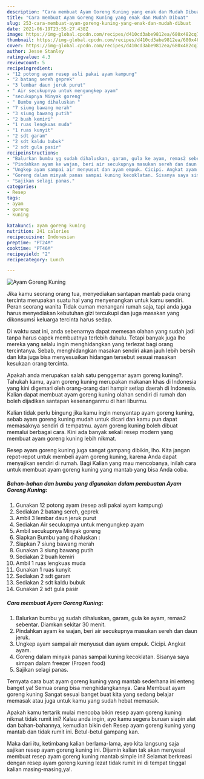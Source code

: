 ```yaml
---
description: "Cara membuat Ayam Goreng Kuning yang enak dan Mudah Dibuat"
title: "Cara membuat Ayam Goreng Kuning yang enak dan Mudah Dibuat"
slug: 253-cara-membuat-ayam-goreng-kuning-yang-enak-dan-mudah-dibuat
date: 2021-06-19T23:55:27.438Z
image: https://img-global.cpcdn.com/recipes/d410cd3abe9812ea/680x482cq70/ayam-goreng-kuning-foto-resep-utama.jpg
thumbnail: https://img-global.cpcdn.com/recipes/d410cd3abe9812ea/680x482cq70/ayam-goreng-kuning-foto-resep-utama.jpg
cover: https://img-global.cpcdn.com/recipes/d410cd3abe9812ea/680x482cq70/ayam-goreng-kuning-foto-resep-utama.jpg
author: Jesse Stanley
ratingvalue: 4.3
reviewcount: 5
recipeingredient:
- "12 potong ayam resep asli pakai ayam kampung"
- "2 batang sereh geprek"
- "3 lembar daun jeruk purut"
- " Air secukupnya untuk mengungkep ayam"
- "secukupnya Minyak goreng"
- " Bumbu yang dihaluskan "
- "7 siung bawang merah"
- "3 siung bawang putih"
- "2 buah kemiri"
- "1 ruas lengkuas muda"
- "1 ruas kunyit"
- "2 sdt garam"
- "2 sdt kaldu bubuk"
- "2 sdt gula pasir"
recipeinstructions:
- "Balurkan bumbu yg sudah dihaluskan, garam, gula ke ayam, remas2 sebentar. Diamkan sekitar 30 menit."
- "Pindahkan ayam ke wajan, beri air secukupnya masukan sereh dan daun jeruk."
- "Ungkep ayam sampai air menyusut dan ayam empuk. Cicipi. Angkat ayam."
- "Goreng dalam minyak panas sampai kuning kecoklatan. Sisanya saya simpan dalam freezer (Frozen food)"
- "Sajikan selagi panas."
categories:
- Resep
tags:
- ayam
- goreng
- kuning

katakunci: ayam goreng kuning 
nutrition: 241 calories
recipecuisine: Indonesian
preptime: "PT24M"
cooktime: "PT46M"
recipeyield: "2"
recipecategory: Lunch

---
```



![Ayam Goreng Kuning](https://img-global.cpcdn.com/recipes/d410cd3abe9812ea/680x482cq70/ayam-goreng-kuning-foto-resep-utama.jpg)

Jika kamu seorang orang tua, menyediakan santapan mantab pada orang tercinta merupakan suatu hal yang menyenangkan untuk kamu sendiri. Peran seorang  wanita Tidak cuman menangani rumah saja, tapi anda juga harus menyediakan kebutuhan gizi tercukupi dan juga masakan yang dikonsumsi keluarga tercinta harus sedap.

Di waktu  saat ini, anda sebenarnya dapat memesan olahan yang sudah jadi tanpa harus capek membuatnya terlebih dahulu. Tetapi banyak juga lho mereka yang selalu ingin menghidangkan yang terlezat bagi orang tercintanya. Sebab, menghidangkan masakan sendiri akan jauh lebih bersih dan kita juga bisa menyesuaikan hidangan tersebut sesuai masakan kesukaan orang tercinta. 



Apakah anda merupakan salah satu penggemar ayam goreng kuning?. Tahukah kamu, ayam goreng kuning merupakan makanan khas di Indonesia yang kini digemari oleh orang-orang dari hampir setiap daerah di Indonesia. Kalian dapat membuat ayam goreng kuning olahan sendiri di rumah dan boleh dijadikan santapan kesenanganmu di hari liburmu.

Kalian tidak perlu bingung jika kamu ingin menyantap ayam goreng kuning, sebab ayam goreng kuning mudah untuk dicari dan kamu pun dapat memasaknya sendiri di tempatmu. ayam goreng kuning boleh dibuat memalui berbagai cara. Kini ada banyak sekali resep modern yang membuat ayam goreng kuning lebih nikmat.

Resep ayam goreng kuning juga sangat gampang dibikin, lho. Kita jangan repot-repot untuk membeli ayam goreng kuning, karena Anda dapat menyajikan sendiri di rumah. Bagi Kalian yang mau mencobanya, inilah cara untuk membuat ayam goreng kuning yang mantab yang bisa Anda coba.

<!--inarticleads1-->

##### Bahan-bahan dan bumbu yang digunakan dalam pembuatan Ayam Goreng Kuning:

1. Gunakan 12 potong ayam (resep asli pakai ayam kampung)
1. Sediakan 2 batang sereh, geprek
1. Ambil 3 lembar daun jeruk purut
1. Sediakan  Air secukupnya untuk mengungkep ayam
1. Ambil secukupnya Minyak goreng
1. Siapkan  Bumbu yang dihaluskan :
1. Siapkan 7 siung bawang merah
1. Gunakan 3 siung bawang putih
1. Sediakan 2 buah kemiri
1. Ambil 1 ruas lengkuas muda
1. Gunakan 1 ruas kunyit
1. Sediakan 2 sdt garam
1. Sediakan 2 sdt kaldu bubuk
1. Gunakan 2 sdt gula pasir




<!--inarticleads2-->

##### Cara membuat Ayam Goreng Kuning:

1. Balurkan bumbu yg sudah dihaluskan, garam, gula ke ayam, remas2 sebentar. Diamkan sekitar 30 menit.
1. Pindahkan ayam ke wajan, beri air secukupnya masukan sereh dan daun jeruk.
1. Ungkep ayam sampai air menyusut dan ayam empuk. Cicipi. Angkat ayam.
1. Goreng dalam minyak panas sampai kuning kecoklatan. Sisanya saya simpan dalam freezer (Frozen food)
1. Sajikan selagi panas.




Ternyata cara buat ayam goreng kuning yang mantab sederhana ini enteng banget ya! Semua orang bisa menghidangkannya. Cara Membuat ayam goreng kuning Sangat sesuai banget buat kita yang sedang belajar memasak atau juga untuk kamu yang sudah hebat memasak.

Apakah kamu tertarik mulai mencoba bikin resep ayam goreng kuning nikmat tidak rumit ini? Kalau anda ingin, ayo kamu segera buruan siapin alat dan bahan-bahannya, kemudian bikin deh Resep ayam goreng kuning yang mantab dan tidak rumit ini. Betul-betul gampang kan. 

Maka dari itu, ketimbang kalian berlama-lama, ayo kita langsung saja sajikan resep ayam goreng kuning ini. Dijamin kalian tak akan menyesal membuat resep ayam goreng kuning mantab simple ini! Selamat berkreasi dengan resep ayam goreng kuning lezat tidak rumit ini di tempat tinggal kalian masing-masing,ya!.

